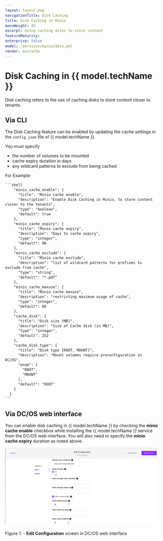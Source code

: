 ```yaml
---
layout: layout.pug
navigationTitle: Disk Caching
title: Disk Caching in Minio
menuWeight: 45
excerpt: Using caching disks to store content 
featureMaturity:
enterprise: false
model: /services/minio/data.yml
render: mustache
---
```


# Disk Caching in {{ model.techName }}
Disk caching refers to the use of caching disks to store content closer to  tenants. 
## Via CLI

The Disk Caching feature can be enabled by updating the cache settings in the `config.json` file of {{ model.techName }}.

You must specify 
* the number of volumes to be mounted
* cache expiry duration in days
* any wildcard patterns to exclude from being cached

For Example:

    ```shell
        "minio_cache_enable": {
          "title": "Minio cache enable",
          "description": "Enable Disk Caching in Minio, to store content closer to the tenants",
          "type": "boolean",
          "default": true
        },
        "minio_cache_expiry": {
          "title": "Minio cache expiry",
          "description": "Days to cache expiry",
          "type": "integer",
          "default": 90
        },
        "minio_cache_exclude": {
          "title": "Minio cache exclude",
          "description": "list of wildcard patterns for prefixes to exclude from cache",
          "type": "string",
          "default": "*.pdf"
        },
        "minio_cache_maxuse": {
          "title": "Minio cache maxuse",
          "description": "restricting maximum usage of cache",
          "type": "integer",
          "default": 80
        },
        "cache_disk": {
          "title": "Disk size (MB)",
          "description": "Size of Cache disk (in MB)",
          "type": "integer",
          "default": 252
        },
        "cache_disk_type": {
          "title": "Disk type [ROOT, MOUNT]",
          "description": "Mount volumes require preconfiguration in DC/OS",
          "enum": [
            "ROOT",
            "MOUNT"
          ],
          "default": "ROOT"
        }
      }
    ```


## Via DC/OS web interface 

You can enable disk caching in {{ model.techName }} by checking the **minio cache enable** checkbox while installing the {{ model.techName }} service from the DC/OS web interface. You will also need to specify the **minio cache expiry** duration as noted above.

  
  [<img src="../../img/Disk_Caching.png" alt="Disk_Caching" width="800"/>](../../img/Disk_Caching.png)

  Figure 1. - **Edit Configuration** screen in DC/OS web interface

